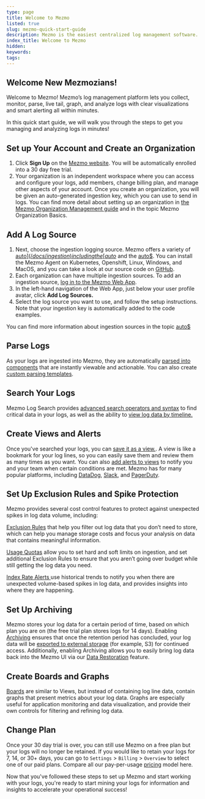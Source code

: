 ```yaml
---
type: page
title: Welcome to Mezmo
listed: true
slug: mezmo-quick-start-guide
description: Mezmo is the easiest centralized log management software. Learn about logging, how to get started, and how to maximize our log collection, monitoring, retention, alerting, and analysis features.
index_title: Welcome to Mezmo
hidden: 
keywords: 
tags: 
---
```


## Welcome New Mezmozians!

Welcome to Mezmo! Mezmo’s log management platform lets you collect, monitor, parse, live tail, graph, and analyze logs with clear visualizations and smart alerting all within minutes.

In this quick start guide, we will walk you through the steps to get you managing and analyzing logs in minutes!

## Set up Your Account and Create an Organization

1. Click **Sign Up** on the [Mezmo website](https://mezmo.com/sign-up/). You will be automatically enrolled into a 30 day free trial.
2. Your organization is an independent workspace where you can access and configure your logs, add members, change billing plan, and manage other aspects of your account. Once you create an organization, you will be given an auto-generated ingestion key, which you can use to send in logs. You can find more detail about setting up an organization in [the Mezmo Organization Management guide](https://docs.mezmo.com/mezmo-organization-management) and in the topic Mezmo Organization Basics. 

## Add A Log Source

1. Next, choose the ingestion logging source. Mezmo offers a variety of [auto$](/docs/ingestion) including the [auto$](/docs/introducing-the-agent) and the [auto$](/2.8/log-analysis-api/ref). You can install the Mezmo Agent on Kubernetes, Openshift, Linux, Windows, and MacOS, and you can take a look at our source code on [GitHub](https://github.com/logdna/logdna-agent-v2). 
2. Each organization can have multiple ingestion sources. To add an ingestion source, [log in to the Mezmo Web App](app.mezmo.com).
3. In the left-hand navigation of the Web App, just below your user profile avatar, click **Add Log Sources.**
4. Select the log source you want to use, and follow the setup instructions. Note that your ingestion key is automatically added to the code examples.

You can find more information about ingestion sources in the topic [auto$](/docs/ingestion-integrations)

## Parse Logs

As your logs are ingested into Mezmo, they are automatically [parsed into components](/docs/log-parsing) that are instantly viewable and actionable. You can also create [custom parsing templates](/docs/parse-logs-with-custom-templates).

## Search Your Logs

Mezmo Log Search provides [advanced search operators and syntax](/docs/search-and-filter) to find critical data in your logs, as well as the ability to  [view log data by timeline.](/docs/view-log-data-by-timeline)

## Create Views and Alerts

Once you've searched your logs, you can [save it as a view.](/docs/create-and-edit-views). A view is like a bookmark for your log lines, so you can easily save them and review them as many times as you want. You can also [add alerts to views](/docs/add-alerts-to-views) to notify you and your team when certain conditions are met. Mezmo has for many popular platforms, including [DataDog](/docs/datadog-alert-integration), [Slack](/docs/slack-alert-integration), and [PagerDuty](/docs/pagerduty-alert-integration).

## Set Up Exclusion Rules and Spike Protection

Mezmo provides several cost control features to protect against unexpected spikes in log data volume, including:

[Exclusion Rules](https://docs.mezmo.com/docs/excluding-log-lines) that help you filter out log data that you don’t need to store, which can help you manage storage costs and focus your analysis on data that contains meaningful information.

[Usage Quotas](https://docs.mezmo.com/docs/usage-quotas) allow you to set hard and soft limits on ingestion, and set additional Exclusion Rules to ensure that you aren’t going over budget while still getting the log data you need.

[Index Rate Alerts ](https://docs.mezmo.com/docs/index-rate-alerts)use historical trends to notify you when there are unexpected volume-based spikes in log data, and provides insights into where they are happening.

## Set Up Archiving

Mezmo stores your log data for a certain period of time, based on which plan you are on (the free trial plan stores logs for 14 days). Enabling [Archiving](/docs/archiving) ensures that once the retention period has concluded, your log data will be [exported to external storage](/docs/export-logs-to-external-storage) (for example, S3) for continued access. Additionally, enabling Archiving allows you to easily bring log data back into the Mezmo UI via our [Data Restoration](/docs/data-restoration) feature.

## Create Boards and Graphs

[Boards](/docs/create-a-graph) are similar to Views, but instead of containing log line data, contain graphs that present metrics about your log data. Graphs are especially useful for application monitoring and data visualization, and provide their own controls for filtering and refining log data.

## Change Plan

Once your 30 day trial is over, you can still use Mezmo on a free plan but your logs will no longer be retained. If you would like to retain your logs for 7, 14, or 30+ days, you can go to `Settings` &gt; `Billing` &gt; `Overview` to select one of our paid plans. Compare all our pay-per-usage [pricing](https://mezmo.com/pricing/) model here.

Now that you've followed these steps to set up Mezmo and start working with your logs, you're ready to start mining your logs for information and insights to accelerate your operational success!
